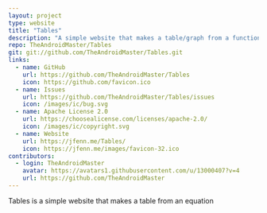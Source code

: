 ```yaml
---
layout: project
type: website
title: "Tables"
description: "A simple website that makes a table/graph from a function."
repo: TheAndroidMaster/Tables
git: git://github.com/TheAndroidMaster/Tables.git
links:
  - name: GitHub
    url: https://github.com/TheAndroidMaster/Tables
    icon: https://github.com/favicon.ico
  - name: Issues
    url: https://github.com/TheAndroidMaster/Tables/issues
    icon: /images/ic/bug.svg
  - name: Apache License 2.0
    url: https://choosealicense.com/licenses/apache-2.0/
    icon: /images/ic/copyright.svg
  - name: Website
    url: https://jfenn.me/Tables/
    icon: https://jfenn.me/images/favicon-32.ico
contributors:
  - login: TheAndroidMaster
    avatar: https://avatars1.githubusercontent.com/u/13000407?v=4
    url: https://github.com/TheAndroidMaster
---
```


Tables is a simple website that makes a table from an equation
